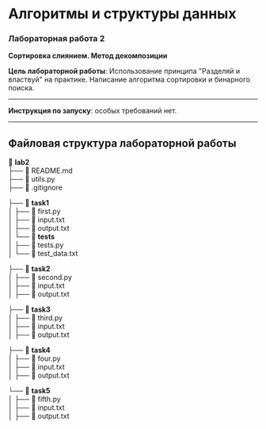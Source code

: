 # Алгоритмы и структуры данных
### Лабораторная работа 2  
**Сортировка слиянием. Метод декомпозиции**

**Цель лабораторной работы**: Использование принципа "Разделяй и властвуй" на практике. Написание алгоритма сортировки и бинарного поиска.

---

**Инструкция по запуску**: особых требований нет.

---

## Файловая структура лабораторной работы

📂 **lab2**  
├── 📄 README.md  
├── 📄 utils.py  
├── 📄 .gitignore  

├── 📂 **task1**  
│   ├── 📄 first.py  
│   ├── 📄 input.txt  
│   ├── 📄 output.txt  
│   └── 📂 **tests**  
│       ├── 📄 tests.py   
│       └── 📄 test_data.txt

├── 📂 **task2**  
│   ├── 📄 second.py  
│   ├── 📄 input.txt  
│   ├── 📄 output.txt

├── 📂 **task3**  
│   ├── 📄 third.py  
│   ├── 📄 input.txt  
│   ├── 📄 output.txt

├── 📂 **task4**  
│   ├── 📄 four.py  
│   ├── 📄 input.txt  
│   ├── 📄 output.txt

└── 📂 **task5**  
│    ├── 📄 fifth.py  
│    ├── 📄 input.txt  
│    ├── 📄 output.txt
